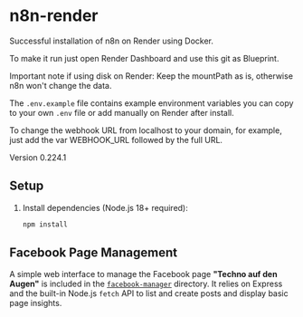 # n8n-render

Successful installation of n8n on Render using Docker.

To make it run just open Render Dashboard and use this git as Blueprint.

Important note if using disk on Render: Keep the mountPath as is, otherwise n8n won't change the data.

The `.env.example` file contains example environment variables you can copy to your own `.env` file or add manually on Render after install.

To change the webhook URL from localhost to your domain, for example, just add the var WEBHOOK_URL followed by the full URL.

Version 0.224.1

## Setup

1. Install dependencies (Node.js 18+ required):
   ```bash
   npm install
   ```

## Facebook Page Management

A simple web interface to manage the Facebook page **"Techno auf den Augen"** is included in the [`facebook-manager`](./facebook-manager) directory. It relies on Express and the built-in Node.js `fetch` API to list and create posts and display basic page insights.
